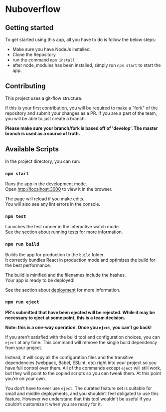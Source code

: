 # Nuboverflow

## Getting started

To get started using this app, all you have to do is follow the below steps:
  - Make sure you have NodeJs installed.
  - Clone the Repository
  - run the command `npm install`
  - after node_modules has been installed, simply run `npm start` to start the app.

## Contributing
This project uses a git-flow structure.

If this is your first contribution, you will be required to make a "fork" of the repository and submit your changes as a PR. If you are a part of the team, you will be able to just create a branch.

**Please make sure your branch/fork is based off of 'develop'. The master branch is used as a source of truth.**

## Available Scripts

In the project directory, you can run:

### `npm start`

Runs the app in the development mode.\
Open [http://localhost:3000](http://localhost:3000) to view it in the browser.

The page will reload if you make edits.\
You will also see any lint errors in the console.

### `npm test`

Launches the test runner in the interactive watch mode.\
See the section about [running tests](https://facebook.github.io/create-react-app/docs/running-tests) for more information.

### `npm run build`

Builds the app for production to the `build` folder.\
It correctly bundles React in production mode and optimizes the build for the best performance.

The build is minified and the filenames include the hashes.\
Your app is ready to be deployed!

See the section about [deployment](https://facebook.github.io/create-react-app/docs/deployment) for more information.

### `npm run eject`

**PR's submitted that have been ejected will be rejected. While it may be necessary to eject at some point, this is a team decision.**

**Note: this is a one-way operation. Once you `eject`, you can’t go back!**

If you aren’t satisfied with the build tool and configuration choices, you can `eject` at any time. This command will remove the single build dependency from your project.

Instead, it will copy all the configuration files and the transitive dependencies (webpack, Babel, ESLint, etc) right into your project so you have full control over them. All of the commands except `eject` will still work, but they will point to the copied scripts so you can tweak them. At this point you’re on your own.

You don’t have to ever use `eject`. The curated feature set is suitable for small and middle deployments, and you shouldn’t feel obligated to use this feature. However we understand that this tool wouldn’t be useful if you couldn’t customize it when you are ready for it.

